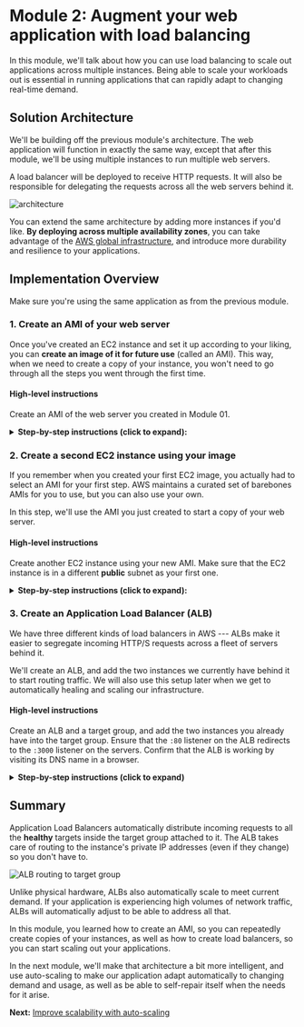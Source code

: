 Module 2: Augment your web application with load balancing
===

In this module, we'll talk about how you can use load balancing to scale out applications
across multiple instances. Being able to scale your workloads out is essential in 
running applications that can rapidly adapt to changing real-time demand.


## Solution Architecture

We'll be building off the previous module's architecture.
The web application will function in exactly the same way, except that after this module,
we'll be using multiple instances to run multiple web servers.

A load balancer will be deployed to receive HTTP requests.
It will also be responsible for delegating the requests across all the web servers behind it.

![architecture](__assets/architecture.png)

You can extend the same architecture by adding more instances if you'd like.
**By deploying across multiple availability zones**, you can take advantage of the 
[AWS global infrastructure](https://aws.amazon.com/about-aws/global-infrastructure/),
and introduce more durability and resilience to your applications.

## Implementation Overview

Make sure you're using the same application as from the previous module.

### 1. Create an AMI of your web server

Once you've created an EC2 instance and set it up according to your liking, you can
**create an image of it for future use** (called an AMI). This way, when we need to create a copy
of your instance, you won't need to go through all the steps you went through the first time.

#### High-level instructions

Create an AMI of the web server you created in Module 01.

<details>
  <summary><strong>Step-by-step instructions (click to expand):</strong></summary>
  <p>
1. In your EC2 dashboard, make sure the instance you created is selected.

2. Select **Actions > Image > Create Image** from the top menu.

   ![create image](__assets/create-ami.png)

3. Give your AMI a unique name you'll easily remember (and optionally a description), and set the same **10GB** of storage as before, then click **Create Image**.

4. The AMI creation process will take a while. You can verify this by going to **AMIs** on the left-hand navigation
   of your EC2 dashboard, and waiting until the status turns to `available`.
  </p>
</details>


### 2. Create a second EC2 instance using your image

If you remember when you created your first EC2 image, you actually had to select an AMI for your first step.
AWS maintains a curated set of barebones AMIs for you to use, but you can also use your own.

In this step, we'll use the AMI you just created to start a copy of your web server.

#### High-level instructions

Create another EC2 instance using your new AMI.
Make sure that the EC2 instance is in a different **public** subnet as your first one.

<details>
  <summary><strong>Step-by-step instructions (click to expand):</strong></summary>
  <p>
    
1. Follow the steps [in Step 1 of Module 01](../tree/module-01#1-create-an-ec2-instance), but do the following:

    1. In `Step 1`: Select **My AMIs** on the left, and select the AMI you just created.
    2. In `Step 3`: Use the same **Network**, but select a different **Subnet** than your first instance. 
      The subnet of your first instance is visible in the Description tab when you select it on the dashboard.
      
      ![EC2 instance subnet](__assets/ec2-subnets.png)
      
    3. Also in `Step 3`: at the very bottom in **Advanced Settings**, add in the following startup script:
    ```
    #!/bin/bash -xe
    exec > >(tee /var/log/user-data.log|logger -t user-data -s 2>/dev/console) 2>&1
    
    curl https://raw.githubusercontent.com/creationix/nvm/master/install.sh | sh
    source /.nvm/nvm.sh
    
    nvm install 8.10
    nvm use 8.10
    npm install -g forever
    
    git clone https://github.com/team-siklab/workshop-simple-webapp.git app
    cd app
    git checkout module-02
    
    npm install
    forever start app.js
    ```

    4. In `Step 6`: Make sure you use the same security group as the one you created before.
    5. For your keypair: opt to use an existing one, and use the keypair you created before.

2. Once your EC2 instance is ready, confirm that you can visit your web server on it by visiting it's
   **public IPv4 address** at port **3000**.

    ```
    e.g.

    http://52.221.0.100:3000
    ```
  </p>
</details>


### 3. Create an Application Load Balancer (ALB)

We have three different kinds of load balancers in AWS --- ALBs make it easier to segregate 
incoming HTTP/S requests across a fleet of servers behind it.

We'll create an ALB, and add the two instances we currently have behind it to start routing traffic.
We will also use this setup later when we get to automatically healing and scaling our infrastructure.

#### High-level instructions

Create an ALB and a target group, and add the two instances you already have into the target group.
Ensure that the `:80` listener on the ALB redirects to the `:3000` listener on the servers.
Confirm that the ALB is working by visiting its DNS name in a browser.

<details>
  <summary><strong>Step-by-step instructions (click to expand)</strong></summary>
  <p>
1. Select **Load Balancers** from the left-hand navigation of your EC2 dashboard, then click **Create Load Balancer** at the top.
   
2. Select **Application Load Balancer** as the type of load balancer to create.
   Application Load Balancers (ALBs) is a level-7 load balancer that automatically scales to demand, 
   and makes it easy to route HTTP/S requests to your servers.

3. In `Step 1`:

   1. Give your ALB a unique name you'll remember.
   2. Make sure you have a listener for `HTTP` onto port `80` of the load balancer.
   3. Make sure the VPC is your default one, and opt to plce the ALB in all of the availability zones offered.
   4. Leave everything else at the default.

4. Don't mind the warning on `Step 2`.

5. In `Step 3`: select the security group you also use for your instances. Confirm that it allows `HTTP` traffic on port `80` from anywhere.

> **Note**: In real, practical use, you will probably want to use a different security group for your load balancers than the one you
> use for your EC2 instances. This allows you to control the security of your network traffic flow better.
>
> For example, you can allow `HTTP port 80` traffic on your load balancer from anywhere, but only allow `HTTP port 80` traffic 
> from your load balancer to your EC2 instances, preventing anybody from directly accessing your web servers.

6. In `Step 4`: 

  1. Opt to create a **new target group**.
  2. Give your target group a unique name. It's probably a good idea to name it similarly to your ALB.
  3. Keep target type to **Instance**.
  4. Set protocol and port to `HTTP` and `3000`. These is where your web servers are listening in for incoming traffic.
  5. For health checks, select `HTTP`, with the path set to `/hello`.
  6. Under Advanced health check settings, set healthy threshold to `3`, and interval to `10`.

7. In `Step 5`:

   1. Look for your 2 instances from the bottom list, and select them.
   2. Click **Add to Registered**. You should see both instances go up to the upper list.
   3. Click **Next: Review**.

8. Confirm your settings and then click **Create**. Your ALB will take a few minutes to provision and be ready for use.

9. Your ALB will have a DNS name, viewable from the **Description** tab. When your ALB is ready, visit that URL using your browser,
   and confirm that you're hitting one of the 2 servers you've prepared.
  </p>
</details>


## Summary

Application Load Balancers automatically distribute incoming requests to all the **healthy** targets inside the target group attached to it.
The ALB takes care of routing to the instance's private IP addresses (even if they change) so you don't have to.

![ALB routing to target group](__assets/alb-tg.png)

Unlike physical hardware, ALBs also automatically scale to meet current demand.
If your application is experiencing high volumes of network traffic, ALBs will automatically adjust to be able to address all that.

In this module, you learned how to create an AMI, so you can repeatedly create copies of your instances,
as well as how to create load balancers, so you can start scaling out your applications.

In the next module, we'll make that architecture a bit more intelligent, and use auto-scaling
to make our application adapt automatically to changing demand and usage, as well as be able to
self-repair itself when the needs for it arise.



**Next:** [Improve scalability with auto-scaling](../../tree/module-03)
